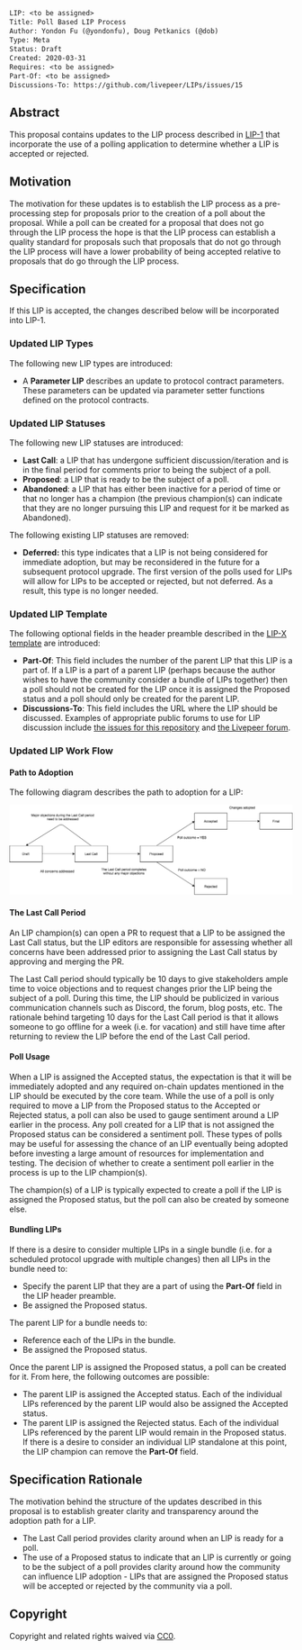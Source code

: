     LIP: <to be assigned>
    Title: Poll Based LIP Process
    Author: Yondon Fu (@yondonfu), Doug Petkanics (@dob)
    Type: Meta
    Status: Draft
    Created: 2020-03-31
    Requires: <to be assigned>
    Part-Of: <to be assigned>
    Discussions-To: https://github.com/livepeer/LIPs/issues/15

## Abstract

This proposal contains updates to the LIP process described in [LIP-1](https://github.com/livepeer/LIPs/blob/master/LIPs/LIP-1.md) that incorporate the use of a polling application to determine whether a LIP is accepted or rejected.

## Motivation

The motivation for these updates is to establish the LIP process as a pre-processing step for proposals prior to the creation of a poll about the proposal. While a poll can be created for a proposal that does not go through the LIP process the hope is that the LIP process can establish a quality standard for proposals such that proposals that do not go through the LIP process will have a lower probability of being accepted relative to proposals that do go through the LIP process.

## Specification

If this LIP is accepted, the changes described below will be incorporated into LIP-1.

### Updated LIP Types

The following new LIP types are introduced:

- A **Parameter LIP** describes an update to protocol contract parameters. These parameters can be updated via parameter setter functions defined on the protocol contracts.

### Updated LIP Statuses

The following new LIP statuses are introduced:

- **Last Call**: a LIP that has undergone sufficient discussion/iteration and is in the final period for comments prior to being the subject of a poll.
- **Proposed**: a LIP that is ready to be the subject of a poll.
- **Abandoned**: a LIP that has either been inactive for a period of time or that no longer has a champion (the previous champion(s) can indicate that they are no longer pursuing this LIP and request for it be marked as Abandoned).

The following existing LIP statuses are removed:

- **Deferred:** this type indicates that a LIP is not being considered for immediate adoption, but may be reconsidered in the future for a subsequent protocol upgrade. The first version of the polls used for LIPs will allow for LIPs to be accepted or rejected, but not deferred. As a result, this type is no longer needed.

### Updated LIP Template

The following optional fields in the header preamble described in the [LIP-X template](https://github.com/livepeer/LIPs/blob/master/LIP-X.md) are introduced:

- **Part-Of**: This field includes the number of the parent LIP that this LIP is a part of. If a LIP is a part of a parent LIP (perhaps because the author wishes to have the community consider a bundle of LIPs together) then a poll should not be created for the LIP once it is assigned the Proposed status and a poll should only be created for the parent LIP.
- **Discussions-To**: This field includes the URL where the LIP should be discussed. Examples of appropriate public forums to use for LIP discussion include [the issues for this repository](https://github.com/livepeer/LIPs/issues) and [the Livepeer forum](https://forum.livepeer.org/).

### Updated LIP Work Flow

#### Path to Adoption

The following diagram describes the path to adoption for a LIP:

![LIPAdoption](./assets/lip-adoption.png)

#### The Last Call Period

An LIP champion(s) can open a PR to request that a LIP to be assigned the Last Call status, but the LIP editors are responsible for assessing whether all concerns have been addressed prior to assigning the Last Call status by approving and merging the PR.

The Last Call period should typically be 10 days to give stakeholders ample time to voice objections and to request changes prior the LIP being the subject of a poll. During this time, the LIP should be publicized in various communication channels such as Discord, the forum, blog posts, etc. The rationale behind targeting 10 days for the Last Call period is that it allows someone to go offline for a week (i.e. for vacation) and still have time after returning to review the LIP before the end of the Last Call period.

#### Poll Usage

When a LIP is assigned the Accepted status, the expectation is that it will be immediately adopted and any required on-chain updates mentioned in the LIP should be executed by the core team. While the use of a poll is only required to move a LIP from the Proposed status to the Accepted or Rejected status, a poll can also be used to gauge sentiment around a LIP earlier in the process. Any poll created for a LIP that is not assigned the Proposed status can be considered a sentiment poll. These types of polls may be useful for assessing the chance of an LIP eventually being adopted before investing a large amount of resources for implementation and testing. The decision of whether to create a sentiment poll earlier in the process is up to the LIP champion(s).

The champion(s) of a LIP is typically expected to create a poll if the LIP is assigned the Proposed status, but the poll can also be created by someone else.

#### Bundling LIPs

If there is a desire to consider multiple LIPs in a single bundle (i.e. for a scheduled protocol upgrade with multiple changes) then all LIPs in the bundle need to:

- Specify the parent LIP that they are a part of using the **Part-Of** field in the LIP header preamble.
- Be assigned the Proposed status.

The parent LIP for a bundle needs to:

- Reference each of the LIPs in the bundle.
- Be assigned the Proposed status.

Once the parent LIP is assigned the Proposed status, a poll can be created for it. From here, the following outcomes are possible:

- The parent LIP is assigned the Accepted status. Each of the individual LIPs referenced by the parent LIP would also be assigned the Accepted status.
- The parent LIP is assigned the Rejected status. Each of the individual LIPs referenced by the parent LIP would remain in the Proposed status. If there is a desire to consider an individual LIP standalone at this point, the LIP champion can remove the **Part-Of** field.

## Specification Rationale

The motivation behind the structure of the updates described in this proposal is to establish greater clarity and transparency around the adoption path for a LIP.

- The Last Call period provides clarity around when an LIP is ready for a poll.
- The use of a Proposed status to indicate that an LIP is currently or going to be the subject of a poll provides clarity around how the community can influence LIP adoption - LIPs that are assigned the Proposed status will be accepted or rejected by the community via a poll.

## Copyright

Copyright and related rights waived via [CC0](https://creativecommons.org/publicdomain/zero/1.0/).
